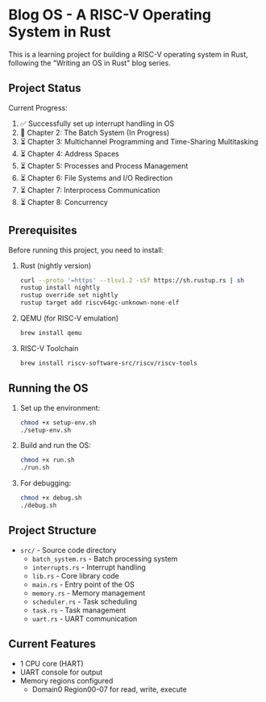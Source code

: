 # Blog OS - A RISC-V Operating System in Rust

This is a learning project for building a RISC-V operating system in Rust, following the "Writing an OS in Rust" blog series.

## Project Status

Current Progress:
1. ✅ Successfully set up interrupt handling in OS
2. 🔄 Chapter 2: The Batch System (In Progress)
3. ⏳ Chapter 3: Multichannel Programming and Time-Sharing Multitasking
4. ⏳ Chapter 4: Address Spaces
5. ⏳ Chapter 5: Processes and Process Management
6. ⏳ Chapter 6: File Systems and I/O Redirection
7. ⏳ Chapter 7: Interprocess Communication
8. ⏳ Chapter 8: Concurrency

## Prerequisites

Before running this project, you need to install:

1. Rust (nightly version)
   ```bash
   curl --proto '=https' --tlsv1.2 -sSf https://sh.rustup.rs | sh
   rustup install nightly
   rustup override set nightly
   rustup target add riscv64gc-unknown-none-elf
   ```

2. QEMU (for RISC-V emulation)
   ```bash
   brew install qemu
   ```

3. RISC-V Toolchain
   ```bash
   brew install riscv-software-src/riscv/riscv-tools
   ```

## Running the OS

1. Set up the environment:
   ```bash
   chmod +x setup-env.sh
   ./setup-env.sh
   ```

2. Build and run the OS:
   ```bash
   chmod +x run.sh
   ./run.sh
   ```

3. For debugging:
   ```bash
   chmod +x debug.sh
   ./debug.sh
   ```

## Project Structure

- `src/` - Source code directory
  - `batch_system.rs` - Batch processing system
  - `interrupts.rs` - Interrupt handling
  - `lib.rs` - Core library code
  - `main.rs` - Entry point of the OS
  - `memory.rs` - Memory management
  - `scheduler.rs` - Task scheduling
  - `task.rs` - Task management
  - `uart.rs` - UART communication


## Current Features

- 1 CPU core (HART)
- UART console for output
- Memory regions configured
  - Domain0 Region00-07 for read, write, execute
